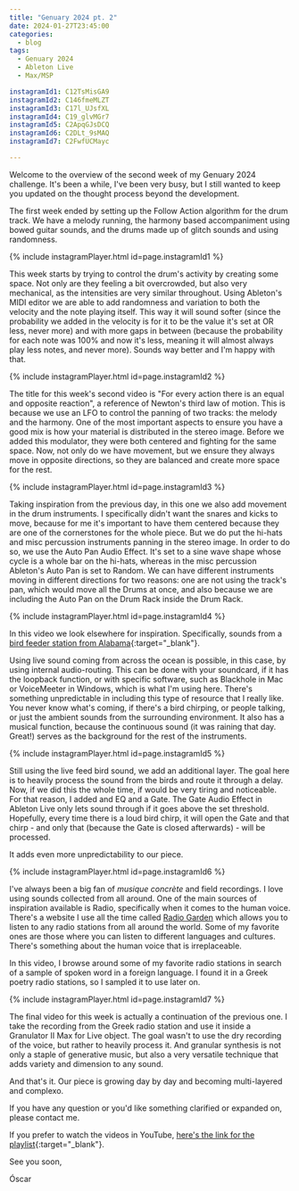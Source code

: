 ```yaml
---
title: "Genuary 2024 pt. 2"
date: 2024-01-27T23:45:00
categories:
  - blog
tags:
  - Genuary 2024
  - Ableton Live
  - Max/MSP

instagramId1: C12TsMisGA9
instagramId2: C146fmeMLZT
instagramId3: C17l_UJsfXL
instagramId4: C19_glvMGr7
instagramId5: C2ApqGJsDCQ
instagramId6: C2DLt_9sMAQ
instagramId7: C2FwfUCMayc

---
```

Welcome to the overview of the second week of my Genuary 2024 challenge. It's been a while, I've been very busy, but I still wanted to keep you updated on the thought process beyond the development. 

The first week ended by setting up the Follow Action algorithm for the drum track. We have a melody running, the harmony based accompaniment using bowed guitar sounds, and the drums made up of glitch sounds and using randomness.

{% include instagramPlayer.html id=page.instagramId1 %}

This week starts by trying to control the drum's activity by creating some space. Not only are they feeling a bit overcrowded, but also very mechanical, as the intensities are very similar throughout. Using Ableton's MIDI editor we are able to add randomness and variation to both the velocity and the note playing itself. This way it will sound softer (since the probability we added in the velocity is for it to be the value it's set at OR less, never more) and with more gaps in between (because the probability for each note was 100% and now it's less, meaning it will almost always play less notes, and never more). Sounds way better and I'm happy with that.

{% include instagramPlayer.html id=page.instagramId2 %}

The title for this week's second video is "For every action there is an equal and opposite reaction", a reference of Newton's third law of motion. This is because we use an LFO to control the panning of two tracks: the melody and the harmony. One of the most important aspects to ensure you have a good mix is how your material is distributed in the stereo image. Before we added this modulator, they were both centered and fighting for the same space. Now, not only do we have movement, but we ensure they always move in opposite directions, so they are balanced and create more space for the rest.

{% include instagramPlayer.html id=page.instagramId3 %}

Taking inspiration from the previous day, in this one we also add movement in the drum instruments. I specifically didn't want the snares and kicks to move, because for me it's important to have them centered because they are one of the cornerstones for the whole piece. But we do put the hi-hats and misc percussion instruments panning in the stereo image. In order to do so, we use the Auto Pan Audio Effect. It's set to a sine wave shape whose cycle is a whole bar on the hi-hats, whereas in the misc percussion Ableton's Auto Pan is set to Random. 
We can have different instruments moving in different directions for two reasons: one are not using the track's pan, which would move all the Drums at once, and also because we are including the Auto Pan on the Drum Rack inside the Drum Rack.

{% include instagramPlayer.html id=page.instagramId4 %}

In this video we look elsewhere for inspiration. Specifically, sounds from a [bird feeder station from Alabama](https://www.youtube.com/watch?v=I1efXWCdXBo){:target="_blank"}.

Using live sound coming from across the ocean is possible, in this case, by using internal audio-routing. This can be done with your soundcard, if it has the loopback function, or with specific software, such as Blackhole in Mac or VoiceMeeter in Windows, which is what I'm using here. There's something unpredictable in including this type of resource that I really like. You never know what's coming, if there's a bird chirping, or people talking, or just the ambient sounds from the surrounding environment. It also has a musical function, because the continuous sound (it was raining that day. Great!) serves as the background for the rest of the instruments.

{% include instagramPlayer.html id=page.instagramId5 %}

Still using the live feed bird sound, we add an additional layer. The goal here is to heavily process the sound from the birds and route it through a delay. Now, if we did this the whole time, if would be very tiring and noticeable. For that reason, I added and EQ and a Gate. The Gate Audio Effect in Ableton Live only lets sound through if it goes above the set threshold. Hopefully, every time there is a loud bird chirp, it will open the Gate and that chirp - and only that (because the Gate is closed afterwards) - will be processed.

It adds even more unpredictability to our piece.

{% include instagramPlayer.html id=page.instagramId6 %}

I've always been a big fan of *musique concrète* and field recordings. I love using sounds collected from all around. One of the main sources of inspiration available is Radio, specifically when it comes to the human voice. There's a website I use all the time called [Radio Garden](https://radio.garden/) which allows you to listen to any radio stations from all around the world. Some of my favorite ones are those where you can listen to different languages and cultures. There's something about the human voice that is irreplaceable. 

In this video, I browse around some of my favorite radio stations in search of a sample of spoken word in a foreign language. I found it in a Greek poetry radio stations, so I sampled it to use later on.

{% include instagramPlayer.html id=page.instagramId7 %}

The final video for this week is actually a continuation of the previous one. I take the recording from the Greek radio station and use it inside a Granulator II Max for Live object. The goal wasn't to use the dry recording of the voice, but rather to heavily process it. And granular synthesis is not only a staple of generative music, but also a very versatile technique that adds variety and dimension to any sound.

And that's it.  Our piece is growing day by day and becoming multi-layered and complexo.

If you have any question or you'd like something clarified or expanded on, please contact me.

If you prefer to watch the videos in YouTube, [here's the link for the playlist](https://www.youtube.com/watch?v=rR22W4ANz1o&list=PL_dinFuxgVKZi5bMpvg4D-fBt7pgZwca-){:target="_blank"}.

See you soon,

Óscar
